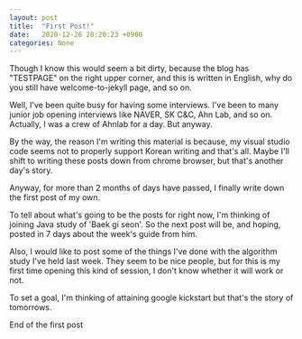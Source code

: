 ```yaml
---
layout: post
title:  "First Post!"
date:   2020-12-26 20:20:23 +0900
categories: None
---
```


Though I know this would seem a bit dirty, because the blog has "TESTPAGE" on the right upper corner, and this is written in English, why do you still have welcome-to-jekyll page, and so on.

Well, I've been quite busy for having some interviews.
 I've been to many junior job opening interviews like NAVER, SK C&C, Ahn Lab, and so on.
 Actually, I was a crew of Ahnlab for a day.
 But anyway.

By the way, the reason I'm writing this material is because, my visual studio code seems not to properly support Korean writing and that's all.
 Maybe I'll shift to writing these posts down from chrome browser, but that's another day's story.

Anyway, for more than 2 months of days have passed, I finally write down the first post of my own.

To tell about what's going to be the posts for right now, I'm thinking of joining Java study of 'Baek gi seon'.
 So the next post will be, and hoping, posted in 7 days about the week's guide from him.

 Also, I would like to post some of the things I've done with the algorithm study I've held last week. 
 They seem to be nice people, but for this is my first time opening this kind of session, I don't know whether it will work or not.

 To set a goal, I'm thinking of attaining google kickstart but that's the story of tomorrows.

 End of the first post